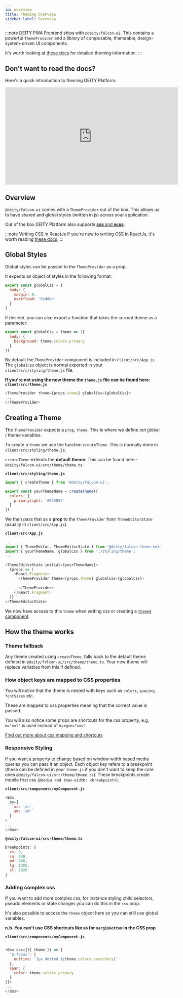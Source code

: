 ```yaml
---
id: overview
title: Theming Overview
sidebar_label: Overview
---
```


:::note DEITY PWA Frontend ships with `@deity/falcon-ui`.
This contains a powerful `ThemeProvider` and a library of composable, themeable, design-system-driven UI components.

It's worth looking at <a href="https://falcon-ui.docs.deity.io/" target="_blank" rel="noopener noreferrer">these docs</a> for detailed theming information.
:::

## Don't want to read the docs?
Here's a quick introduction to theming DEITY Platform.

<iframe width="560" height="315" src="https://www.youtube.com/embed/W8WoLoF54kI?rel=0" frameborder="0" allow="accelerometer; autoplay; encrypted-media; gyroscope; picture-in-picture" allowFullScreen></iframe>

## Overview
`@deity/falcon-ui` comes with a `ThemeProvider` out of the box. This allows us to have shared and global styles (written in js) across your application.

Out of the box DEITY Platform also supports [**css** and **scss**](./css-sass).

:::note Writing CSS in ReactJs
If you're new to writing CSS in ReactJs, it's worth reading <a href="https://www.w3schools.com/react/react_css.asp" target="_blank" rel="noopener noreferrer">these docs</a>.
:::

## Global Styles

Global styles can be passed to the `ThemeProvider` as a prop.

It expects an object of styles in the following format:

```js
export const globalCss = {
  body: {
    margin: 0,
    overflowX: 'hidden'
  }
}
```

If desired, you can also export a function that takes the current theme as a parameter:

```js
export const globalCss = theme => ({
  body: {
    background: theme.colors.primary
  }
})
```

By default the `ThemeProvider` component is included in `client/src/App.js`. The `globalCss` object is normal exported in your `client/src/styling/theme.js` file.

**If you're not using the new theme the `theme.js` file can be found here: `client/src/theme.js`**

```js
<ThemeProvider theme={props.theme} globalCss={globalCss}>
...
</ThemeProvider>
```

## Creating a Theme

The `ThemeProvider` expects a `prop`, `theme`. This is where we define out global / theme variables.

To create a `theme` we use the function `createTheme`. This is normally done in `client/src/styling/theme.js`.

`createTheme` extends the **default theme**. This can be found here - `@deity/falcon-ui/src/theme/theme.ts`.

**`client/src/styling/theme.js`**
```js
import { createTheme } from '@deity/falcon-ui';

export const yourThemeName = createTheme({
  colors: {
    primaryLight: '#555855'
  }
})
```

We then pass that as a **prop** to the `ThemeProvider` from `ThemeEditorState` (usually in `client/src/App.js`).


**`client/src/App.js`**
```js
...
import { ThemeEditor, ThemeEditorState } from '@deity/falcon-theme-editor';
import { yourThemeName, globalCss } from './styling/theme';
...

<ThemeEditorState initial={yourThemeName}>
  {props => (
    <React.Fragment>
      <ThemeProvider theme={props.theme} globalCss={globalCss}>
        ...
      </ThemeProvider>
    </React.Fragment>
  )}
</ThemeEditorState>           
```

We now have access to this `theme` when writing css or creating a [`themed` component](#themed-components).


## How the theme works

### Theme fallback
Any theme created using `createTheme`, falls back to the default theme defined in `@deity/falcon-ui/src/theme/theme.ts`.  Your new theme will replace variables from this if defined.

### How object keys are mapped to CSS properties

You will notice that the theme is nested with keys such as `colors`, `spacing`, `fontSizes` etc.

These are mapped to css properties meaning that the correct value is passed.

You will also notice some props are shortcuts for the css property, e.g. `m="xxl"` is used instead of `margin="xxs"`. 

[Find out more about css mapping and shortcuts](./css-mapping)

### Responsive Styling

If you want a property to change based on window width based media queries you can pass it an object. Each object key refers to a breakpoint (these can be defined in your `theme.js` if you don't want to keep the core ones `@deity/falcon-ui/src/theme/theme.ts`). These breakpoints create mobile first css (`@media and (max-width: <breakpoint>`).

**`client/src/components/myComponent.js`**
```js
<Box
  py={
    xs: 'xs',
    sm: 'sm'
  }
>
...
</Box>
```

**`@deity/falcon-ui/src/theme/theme.ts`**
```js
breakpoints: {
  xs: 0,
  sm: 640,
  md: 860,
  lg: 1280,
  xl: 1920
}
```

### Adding complex css

If you want to add more complex css, for instance styling child selectors, pseudo elements or state changes you can do this in the `css` prop.

It's also possible to access the `theme` object here so you can still use global variables.

**n.b. You can't use CSS shortcuts like `mb` for `marginBottom` in the CSS prop**

**`client/src/components/myComponent.js`**
```js

<Box css={({ theme }) => {
  '&:focus': {
    outline: `1px dotted ${theme.colors.secondary}`
  },
  span: {
    color: theme.colors.primary
  }
}}>
...
</Box>
```
